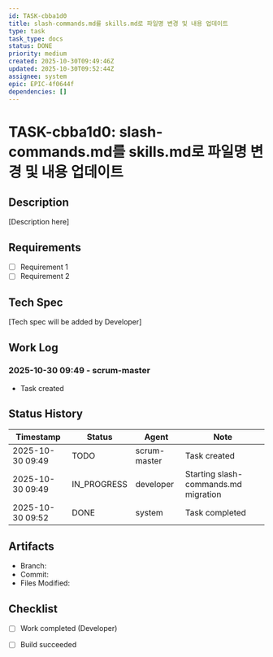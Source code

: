 ```yaml
---
id: TASK-cbba1d0
title: slash-commands.md를 skills.md로 파일명 변경 및 내용 업데이트
type: task
task_type: docs
status: DONE
priority: medium
created: 2025-10-30T09:49:46Z
updated: 2025-10-30T09:52:44Z
assignee: system
epic: EPIC-4f0644f
dependencies: []
---
```


# TASK-cbba1d0: slash-commands.md를 skills.md로 파일명 변경 및 내용 업데이트

## Description

[Description here]

## Requirements

- [ ] Requirement 1
- [ ] Requirement 2

## Tech Spec

[Tech spec will be added by Developer]

## Work Log

### 2025-10-30 09:49 - scrum-master
- Task created

## Status History

| Timestamp | Status | Agent | Note |
|-----------|--------|-------|------|
| 2025-10-30 09:49 | TODO | scrum-master | Task created |
| 2025-10-30 09:49 | IN_PROGRESS | developer | Starting slash-commands.md migration |
| 2025-10-30 09:52 | DONE | system | Task completed |

## Artifacts

- Branch:
- Commit:
- Files Modified:

## Checklist

- [ ] Work completed (Developer)
- [ ] Build succeeded

